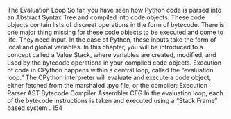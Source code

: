 The Evaluation Loop So far, you have seen how Python code is parsed into an Abstract Syntax Tree and compiled into code objects. These code objects contain lists of discreet operations in the form of bytecode. There is one major thing missing for these code objects to be executed and come to life. They need input. In the case of Python, these inputs take the form of local and global variables. In this chapter, you will be introduced to a concept called a Value Stack, where variables are created, modiﬁed, and used by the bytecode operations in your compiled code objects. Execution of code in CPython happens within a central loop, called the “evaluation loop.” The CPython interpreter will evaluate and execute a code object, either fetched from the marshaled  .pyc  ﬁle, or the compiler: Execution Parser AST Bytecode Compiler Assembler CFG In the evaluation loop, each of the bytecode instructions is taken and executed using a  “Stack Frame” based system . 154